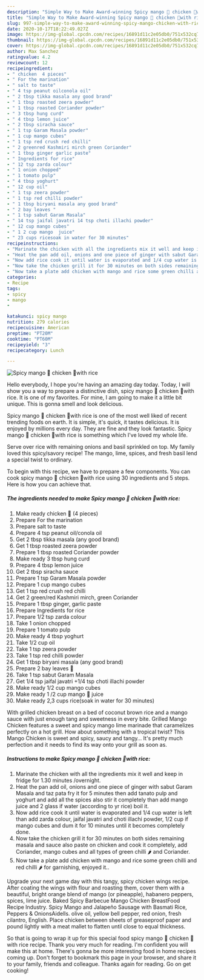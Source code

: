 ```yaml
---
description: "Simple Way to Make Award-winning Spicy mango 🥭 chicken 🐓with rice"
title: "Simple Way to Make Award-winning Spicy mango 🥭 chicken 🐓with rice"
slug: 997-simple-way-to-make-award-winning-spicy-mango-chicken-with-rice
date: 2020-10-17T18:22:49.027Z
image: https://img-global.cpcdn.com/recipes/16891d11c2e05db0/751x532cq70/spicy-mango-🥭-chicken-🐓with-rice-recipe-main-photo.jpg
thumbnail: https://img-global.cpcdn.com/recipes/16891d11c2e05db0/751x532cq70/spicy-mango-🥭-chicken-🐓with-rice-recipe-main-photo.jpg
cover: https://img-global.cpcdn.com/recipes/16891d11c2e05db0/751x532cq70/spicy-mango-🥭-chicken-🐓with-rice-recipe-main-photo.jpg
author: Max Sanchez
ratingvalue: 4.2
reviewcount: 12
recipeingredient:
- " chicken  4 pieces"
- " For the marination"
- " salt to taste"
- " 4 tsp peanut oilconola oil"
- " 2 tbsp tikka masala any good brand"
- " 1 tbsp roasted zeera powder"
- " 1 tbsp roasted Coriander powder"
- " 3 tbsp hung curd"
- " 4 tbsp lemon juice"
- " 2 tbsp siracha sauce"
- " 1 tsp Garam Masala powder"
- " 1 cup mango cubes"
- " 1 tsp red crush red chilli"
- " 2 greenred Kashmiri mirch green Coriander"
- " 1 tbsp ginger garlic paste"
- " Ingredients for rice"
- " 12 tsp zarda colour"
- " 1 onion chopped"
- " 1 tomato pulp"
- " 4 tbsp yoghurt"
- " 12 cup oil"
- " 1 tsp zeera powder"
- " 1 tsp red chilli powder"
- " 1 tbsp biryani masala any good brand"
- " 2 bay leaves "
- " 1 tsp sabut Garam Masala"
- " 14 tsp jaifal javatri 14 tsp choti illachi powder"
- " 12 cup mango cubes"
- " 1 2 cup mango  juice"
- " 23 cups ricesoak in water for 30 minutes"
recipeinstructions:
- "Marinate the chicken with all the ingredients mix it well and keep in fridge for 1.30 minutes /overnight."
- "Heat the pan add oil, onions and one piece of ginger with sabut Garam Masala and taz pata fry it for 5 minutes then add tanato pulp and yoghurt and add all the spices also stir it completely than add mango juice and 2 glass if water (according to yr rice) boil it."
- "Now add rice cook it until water is evaporated and 1/4 cup water is left than add zarda colour, jaifal javatri and choti illachi powder, 1/2 cup if mango cubes and dum it for 10 minutes until it becomes completely done."
- "Now take the chicken grill it for 30 minutes on both sides remaining masala and sauce also paste on chicken and cook it completely, add Coriander, mango cubes and all types of green chilli 🌶 and Coriander."
- "Now take a plate add chicken with mango and rice some green chilli and red chilli 🌶 for garnishing, enjoyed it.."
categories:
- Recipe
tags:
- spicy
- mango
- 

katakunci: spicy mango  
nutrition: 279 calories
recipecuisine: American
preptime: "PT20M"
cooktime: "PT60M"
recipeyield: "3"
recipecategory: Lunch

---
```



![Spicy mango 🥭 chicken 🐓with rice](https://img-global.cpcdn.com/recipes/16891d11c2e05db0/751x532cq70/spicy-mango-🥭-chicken-🐓with-rice-recipe-main-photo.jpg)

Hello everybody, I hope you're having an amazing day today. Today, I will show you a way to prepare a distinctive dish, spicy mango 🥭 chicken 🐓with rice. It is one of my favorites. For mine, I am going to make it a little bit unique. This is gonna smell and look delicious.

Spicy mango 🥭 chicken 🐓with rice is one of the most well liked of recent trending foods on earth. It is simple, it's quick, it tastes delicious. It is enjoyed by millions every day. They are fine and they look fantastic. Spicy mango 🥭 chicken 🐓with rice is something which I've loved my whole life.

Serve over rice with remaining onions and basil sprinkled on top. My family loved this spicy/savory recipe! The mango, lime, spices, and fresh basil lend a special twist to ordinary.


To begin with this recipe, we have to prepare a few components. You can cook spicy mango 🥭 chicken 🐓with rice using 30 ingredients and 5 steps. Here is how you can achieve that.

<!--inarticleads1-->

##### The ingredients needed to make Spicy mango 🥭 chicken 🐓with rice:

1. Make ready  chicken 🐓 (4 pieces)
1. Prepare  For the marination
1. Prepare  salt to taste
1. Prepare  4 tsp peanut oil/conola oil
1. Get  2 tbsp tikka masala (any good brand)
1. Get  1 tbsp roasted zeera powder
1. Prepare  1 tbsp roasted Coriander powder
1. Make ready  3 tbsp hung curd
1. Prepare  4 tbsp lemon juice
1. Get  2 tbsp siracha sauce
1. Prepare  1 tsp Garam Masala powder
1. Prepare  1 cup mango cubes
1. Get  1 tsp red crush red chilli
1. Get  2 green/red Kashmiri mirch, green Coriander
1. Prepare  1 tbsp ginger, garlic paste
1. Prepare  Ingredients for rice
1. Prepare  1/2 tsp zarda colour
1. Take  1 onion chopped
1. Prepare  1 tomato pulp
1. Make ready  4 tbsp yoghurt
1. Take  1/2 cup oil
1. Take  1 tsp zeera powder
1. Take  1 tsp red chilli powder
1. Get  1 tbsp biryani masala (any good brand)
1. Prepare  2 bay leaves 🍁
1. Take  1 tsp sabut Garam Masala
1. Get  1/4 tsp jaifal javatri +1/4 tsp choti illachi powder
1. Make ready  1/2 cup mango cubes
1. Make ready  1 /2 cup mango 🥭 juice
1. Make ready  2,3 cups rice(soak in water for 30 minutes)


With grilled chicken breast on a bed of coconut brown rice and a mango sauce with just enough tang and sweetness in every bite. Grilled Mango Chicken features a sweet and spicy mango lime marinade that caramelizes perfectly on a hot grill. How about something with a tropical twist? This Mango Chicken is sweet and spicy, saucy and tangy… It&#39;s pretty much perfection and it needs to find its way onto your grill as soon as. 

<!--inarticleads2-->

##### Instructions to make Spicy mango 🥭 chicken 🐓with rice:

1. Marinate the chicken with all the ingredients mix it well and keep in fridge for 1.30 minutes /overnight.
1. Heat the pan add oil, onions and one piece of ginger with sabut Garam Masala and taz pata fry it for 5 minutes then add tanato pulp and yoghurt and add all the spices also stir it completely than add mango juice and 2 glass if water (according to yr rice) boil it.
1. Now add rice cook it until water is evaporated and 1/4 cup water is left than add zarda colour, jaifal javatri and choti illachi powder, 1/2 cup if mango cubes and dum it for 10 minutes until it becomes completely done.
1. Now take the chicken grill it for 30 minutes on both sides remaining masala and sauce also paste on chicken and cook it completely, add Coriander, mango cubes and all types of green chilli 🌶 and Coriander.
1. Now take a plate add chicken with mango and rice some green chilli and red chilli 🌶 for garnishing, enjoyed it..


Upgrade your next game day with this tangy, spicy chicken wings recipe. After coating the wings with flour and roasting them, cover them with a beautiful, bright orange blend of mango (or pineapple), habanero peppers, spices, lime juice. Baked Spicy Barbecue Mango Chicken BreastFood Recipe Industry. Spicy Mango and Jalapeño Sausage with Basmati Rice, Peppers &amp; OnionsAidells. olive oil, yellow bell pepper, red onion, fresh cilantro, English. Place chicken between sheets of greaseproof paper and pound lightly with a meat mallet to flatten until close to equal thickness. 

So that is going to wrap it up for this special food spicy mango 🥭 chicken 🐓with rice recipe. Thank you very much for reading. I'm confident you will make this at home. There's gonna be more interesting food in home recipes coming up. Don't forget to bookmark this page in your browser, and share it to your family, friends and colleague. Thanks again for reading. Go on get cooking!
